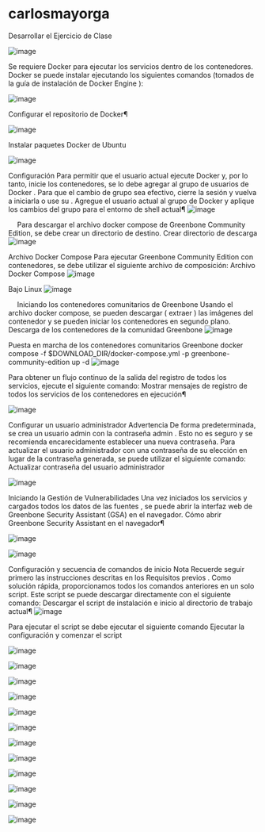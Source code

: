 # carlosmayorga
Desarrollar el Ejercicio de Clase

 ![image](https://github.com/user-attachments/assets/ae007692-d639-488e-ac5d-b270d1f4798d)


Se requiere Docker para ejecutar los servicios dentro de los contenedores. Docker se puede instalar ejecutando los siguientes comandos (tomados de la guía de instalación de Docker Engine ):

 ![image](https://github.com/user-attachments/assets/43cd8cdb-8932-456c-8c83-fd171497eee7)


Configurar el repositorio de Docker¶
 
 ![image](https://github.com/user-attachments/assets/72a0a534-bc77-42a2-917b-e7ef46c1fad0)

 
 
Instalar paquetes Docker de Ubuntu
 
 ![image](https://github.com/user-attachments/assets/a4915b57-76bf-4e84-92b8-47f3a6613a96)

 
 
Configuración 
Para permitir que el usuario actual ejecute Docker y, por lo tanto, inicie los contenedores, se lo debe agregar al grupo de usuarios de Docker . Para que el cambio de grupo sea efectivo, cierre la sesión y vuelva a iniciarla o use su .
Agregue el usuario actual al grupo de Docker y aplique los cambios del grupo para el entorno de shell actual¶
 ![image](https://github.com/user-attachments/assets/5110925a-6685-4eb8-9629-5ab84fa7eec2)

 
Para descargar el archivo docker compose de Greenbone Community Edition, se debe crear un directorio de destino.
Crear directorio de descarga
 ![image](https://github.com/user-attachments/assets/6c56fdd2-1da6-4748-a003-fd2e2c1940f9)

Archivo Docker Compose 
Para ejecutar Greenbone Community Edition con contenedores, se debe utilizar el siguiente archivo de composición:
Archivo Docker Compose
 ![image](https://github.com/user-attachments/assets/956a7162-cb40-4254-b8d0-ba349ac78282)

Bajo Linux
 ![image](https://github.com/user-attachments/assets/0509b70e-9057-4ac0-858c-5d0381224f98)

 
Iniciando los contenedores comunitarios de Greenbone 
Usando el archivo docker compose, se pueden descargar ( extraer ) las imágenes del contenedor y se pueden iniciar los contenedores en segundo plano.
Descarga de los contenedores de la comunidad Greenbone
 ![image](https://github.com/user-attachments/assets/6321d392-a72e-4d81-81a1-ea84f27025bb)

 
Puesta en marcha de los contenedores comunitarios Greenbone
docker compose -f $DOWNLOAD_DIR/docker-compose.yml -p greenbone-community-edition up -d
 ![image](https://github.com/user-attachments/assets/50755113-9de1-4baf-9af5-3acfc24aa7da)

Para obtener un flujo continuo de la salida del registro de todos los servicios, ejecute el siguiente comando:
Mostrar mensajes de registro de todos los servicios de los contenedores en ejecución¶
 
 ![image](https://github.com/user-attachments/assets/58f93e77-061c-459c-a3bc-32b9c740faf8)

 
 
Configurar un usuario administrador 
Advertencia
De forma predeterminada, se crea un usuario admin con la contraseña admin . Esto no es seguro y se recomienda encarecidamente establecer una nueva contraseña.
Para actualizar el usuario administrador con una contraseña de su elección en lugar de la contraseña generada, se puede utilizar el siguiente comando:
Actualizar contraseña del usuario administrador
 
![image](https://github.com/user-attachments/assets/870e1275-244d-4b70-ad9a-9d1e663cec11)

Iniciando la Gestión de Vulnerabilidades 
Una vez iniciados los servicios y cargados todos los datos de las fuentes , se puede abrir la interfaz web de Greenbone Security Assistant (GSA) en el navegador.
Cómo abrir Greenbone Security Assistant en el navegador¶
 
 
![image](https://github.com/user-attachments/assets/75040be1-83d5-4051-b9ce-a07b9159c772)

 ![image](https://github.com/user-attachments/assets/8546ec71-b8b6-4bf6-bc82-4be4b3883980)

Configuración y secuencia de comandos de inicio 
Nota
Recuerde seguir primero las instrucciones descritas en los Requisitos previos .
Como solución rápida, proporcionamos todos los comandos anteriores en un solo script. Este script se puede descargar directamente con el siguiente comando:
Descargar el script de instalación e inicio al directorio de trabajo actual¶
 ![image](https://github.com/user-attachments/assets/0284b27e-9c5f-4cd9-beee-9c8307dfea23)

Para ejecutar el script se debe ejecutar el siguiente comando
Ejecutar la configuración y comenzar el script
 
 ![image](https://github.com/user-attachments/assets/1f326774-810c-48ad-9d1d-1b7f3c5c149e)

  ![image](https://github.com/user-attachments/assets/27b0955a-45d2-4e12-893e-34b00b163c01)

 ![image](https://github.com/user-attachments/assets/e2e2a109-7894-44eb-a372-37137ee59db9)

 ![image](https://github.com/user-attachments/assets/3ced379e-319b-42d4-9462-25bfb5e50767)

 ![image](https://github.com/user-attachments/assets/8f11470e-0f69-452d-bf63-d312db3f6145)

 ![image](https://github.com/user-attachments/assets/df2cbf34-a7fc-4c71-beea-88c5d933a16d)

 ![image](https://github.com/user-attachments/assets/495681bc-c1fa-41ce-98f8-98814c92a953)

 ![image](https://github.com/user-attachments/assets/8b015844-a4c7-486d-a25b-f10584eaa6f8)

 ![image](https://github.com/user-attachments/assets/94f6612b-c114-4c29-987b-637c1472559e)

 ![image](https://github.com/user-attachments/assets/6c5c4607-f023-4ee6-9885-3eed3d02fe3f)

![image](https://github.com/user-attachments/assets/e5439718-f7a9-47e2-9df3-5087162f3b76)

![image](https://github.com/user-attachments/assets/30f51ccd-740f-425b-8db7-e3725308e44b)
